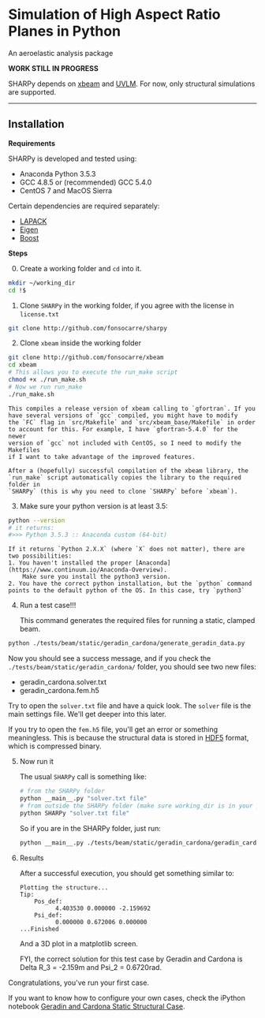 # Simulation of High Aspect Ratio Planes in Python
An aeroelastic analysis package

__WORK STILL IN PROGRESS__

SHARPy depends on [xbeam](http://github.com/fonsocarre/xbeam) and [UVLM](http://github.com/fonsocarre/UVLM).
For now, only structural simulations are supported.

---
## Installation
__Requirements__

SHARPy is developed and tested using:
+ Anaconda Python 3.5.3
+ GCC 4.8.5 or (recommended) GCC 5.4.0
+ CentOS 7 and MacOS Sierra

Certain dependencies are required separately:
+ [LAPACK](http://www.netlib.org/lapack/)
+ [Eigen](http://eigen.tuxfamily.org)
+ [Boost](http://www.boost.org/)

__Steps__

0. Create a working folder and `cd` into it.
```bash
mkdir ~/working_dir
cd !$
```

1. Clone `SHARPy` in the working folder, if you agree with the license in
`license.txt`
```bash
git clone http://github.com/fonsocarre/sharpy
```

2. Clone `xbeam` inside the working folder
```bash
git clone http://github.com/fonsocarre/xbeam
cd xbeam
# This allows you to execute the run_make script
chmod +x ./run_make.sh
# Now we run run_make
./run_make.sh
```
    This compiles a release version of xbeam calling to `gfortran`. If you
    have several versions of `gcc` compiled, you might have to modify
    the `FC` flag in `src/Makefile` and `src/xbeam_base/Makefile` in order
    to account for this. For example, I have `gfortran-5.4.0` for the newer
    version of `gcc` not included with CentOS, so I need to modify the Makefiles
    if I want to take advantage of the improved features.

    After a (hopefully) successful compilation of the xbeam library, the
    `run_make` script automatically copies the library to the required folder in
    `SHARPy` (this is why you need to clone `SHARPy` before `xbeam`).

3. Make sure your python version is at least 3.5:
```bash
python --version
# it returns:
#>>> Python 3.5.3 :: Anaconda custom (64-bit)
```
    If it returns `Python 2.X.X` (where `X` does not matter), there are two possibilities:
    1. You haven't installed the proper [Anaconda](https://www.continuum.io/Anaconda-Overview).
        Make sure you install the python3 version.
    2. You have the correct python installation, but the `python` command
    points to the default python of the OS. In this case, try `python3`

4. Run a test case!!!

    This command generates the required files for running a static, clamped beam.
```bash
python ./tests/beam/static/geradin_cardona/generate_geradin_data.py
```
Now you should see a success message, and if you check the
`./tests/beam/static/geradin_cardona/` folder, you should see two new files:
+ geradin_cardona.solver.txt
+ geradin_cardona.fem.h5

Try to open the `solver.txt` file and have a quick look. The `solver` file is
the main settings file. We'll get deeper into this later.

If you try to open the `fem.h5` file, you'll get an error or something meaningless. This is because the structural data is stored in [HDF5](https://support.hdfgroup.org/HDF5/) format, which is compressed binary.

5. Now run it

    The usual `SHARPy` call is something like:
    ```bash
    # from the SHARPy folder
    python __main__.py "solver.txt file"
    # from outside the SHARPy folder (make sure working_dir is in your path:)
    python SHARPy "solver.txt file"
    ```
    So if you are in the SHARPy folder, just run:
    ```bash
    python __main__.py ./tests/beam/static/geradin_cardona/geradin_cardona.solver.txt
    ```

6. Results

    After a successful execution, you should get something similar to:
    ```
    Plotting the structure...
    Tip:
	    Pos_def:
		      4.403530 0.000000 -2.159692
	    Psi_def:
		      0.000000 0.672006 0.000000
    ...Finished
    ```
    And a 3D plot in a matplotlib screen.

    FYI, the correct solution for this test case by Geradin and Cardona is
    Delta R_3 = -2.159m and Psi_2 = 0.6720rad.

Congratulations, you've run your first case.

If you want to know how to configure your own cases, check the iPython notebook
[Geradin and Cardona Static Structural Case](https://github.com/fonsocarre/SHARPy/blob/master/tests/beam/static/geradin_cardona/geradin_cardona.ipynb).
